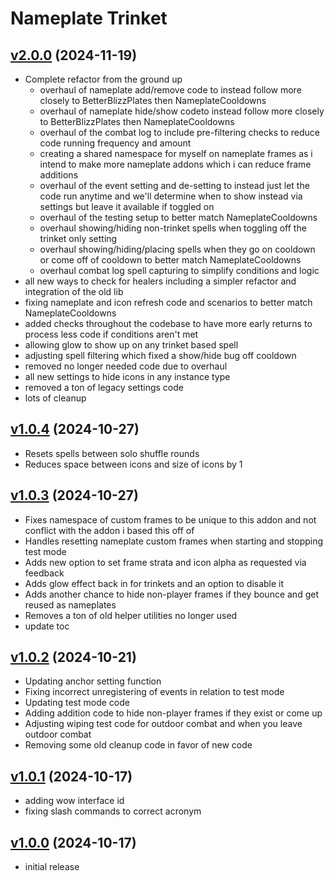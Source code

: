 # Nameplate Trinket

## [v2.0.0](https://github.com/rbgdevx/nameplate-trinket/releases/tag/v2.0.0) (2024-11-19)

- Complete refactor from the ground up
  - overhaul of nameplate add/remove code to instead follow more closely to BetterBlizzPlates then NameplateCooldowns
  - overhaul of nameplate hide/show codeto instead follow more closely to BetterBlizzPlates then NameplateCooldowns
  - overhaul of the combat log to include pre-filtering checks to reduce code running frequency and amount
  - creating a shared namespace for myself on nameplate frames as i intend to make more nameplate addons which i can reduce frame additions
  - overhaul of the event setting and de-setting to instead just let the code run anytime and we'll determine when to show instead via settings but leave it available if toggled on
  - overhaul of the testing setup to better match NameplateCooldowns
  - overhaul showing/hiding non-trinket spells when toggling off the trinket only setting
  - overhaul showing/hiding/placing spells when they go on cooldown or come off of cooldown to better match NameplateCooldowns
  - overhaul combat log spell capturing to simplify conditions and logic
- all new ways to check for healers including a simpler refactor and integration of the old lib
- fixing nameplate and icon refresh code and scenarios to better match NameplateCooldowns
- added checks throughout the codebase to have more early returns to process less code if conditions aren't met
- allowing glow to show up on any trinket based spell
- adjusting spell filtering which fixed a show/hide bug off cooldown
- removed no longer needed code due to overhaul
- all new settings to hide icons in any instance type
- removed a ton of legacy settings code
- lots of cleanup

## [v1.0.4](https://github.com/rbgdevx/nameplate-trinket/releases/tag/v1.0.4) (2024-10-27)

- Resets spells between solo shuffle rounds
- Reduces space between icons and size of icons by 1

## [v1.0.3](https://github.com/rbgdevx/nameplate-trinket/releases/tag/v1.0.3) (2024-10-27)

- Fixes namespace of custom frames to be unique to this addon and not conflict with the addon i based this off of
- Handles resetting nameplate custom frames when starting and stopping test mode
- Adds new option to set frame strata and icon alpha as requested via feedback
- Adds glow effect back in for trinkets and an option to disable it
- Adds another chance to hide non-player frames if they bounce and get reused as nameplates
- Removes a ton of old helper utilities no longer used
- update toc

## [v1.0.2](https://github.com/rbgdevx/nameplate-trinket/releases/tag/v1.0.2) (2024-10-21)

- Updating anchor setting function
- Fixing incorrect unregistering of events in relation to test mode
- Updating test mode code
- Adding addition code to hide non-player frames if they exist or come up
- Adjusting wiping test code for outdoor combat and when you leave outdoor combat
- Removing some old cleanup code in favor of new code

## [v1.0.1](https://github.com/rbgdevx/nameplate-trinket/releases/tag/v1.0.1) (2024-10-17)

- adding wow interface id
- fixing slash commands to correct acronym

## [v1.0.0](https://github.com/rbgdevx/nameplate-trinket/releases/tag/v1.0.0) (2024-10-17)

- initial release
